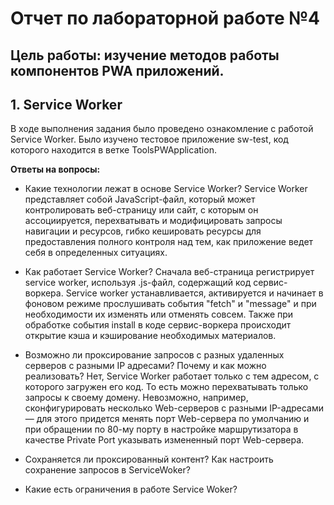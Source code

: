# Отчет по лабораторной работе №4

## Цель работы: изучение методов работы компонентов PWA приложений.

## 1. Service Worker
В ходе выполнения задания было проведено ознакомление с работой Service Worker. Было изучено тестовое приложение sw-test, код которого находится в ветке ToolsPWApplication.

**Ответы на вопросы:**

* Какие технологии лежат в основе Service Worker?
Service Worker представляет собой JavaScript-файл, который может контролировать веб-страницу или сайт, с которым он ассоциируется, перехватывать и модифицировать запросы навигации и ресурсов,  гибко кешировать ресурсы для предоставления полного контроля над тем, как приложение ведет себя в определенных ситуациях.

* Как работает Service Worker?
Сначала веб-страница регистрирует service worker, используя .js-файл, содержащий код сервис-воркера. Service worker устанавливается, активируется и начинает в фоновом режиме прослушивать события "fetch" и "message" и при необходимости их изменять или отменять совсем. Также при обработке события install в коде сервис-воркера происходит открытие кэша и кэширование необходимых материалов.

* Возможно ли проксирование запросов с разных удаленных серверов с разными IP адресами? Почему и как можно реализовать?
Нет, Service Worker работает только с тем адресом, с которого загружен его код. То есть можно перехватывать только запросы к своему домену. Невозможно, например, сконфигурировать несколько Web-серверов с разными IP-адресами — для этого придется менять порт Web-сервера по умолчанию и при обращении по 80-му порту в настройке маршрутизатора в качестве Private Port указывать измененный порт Web-сервера.

* Сохраняется ли проксированный контент? Как настроить сохранение запросов в ServiceWoker?

* Какие есть ограничения в работе Service Woker?
